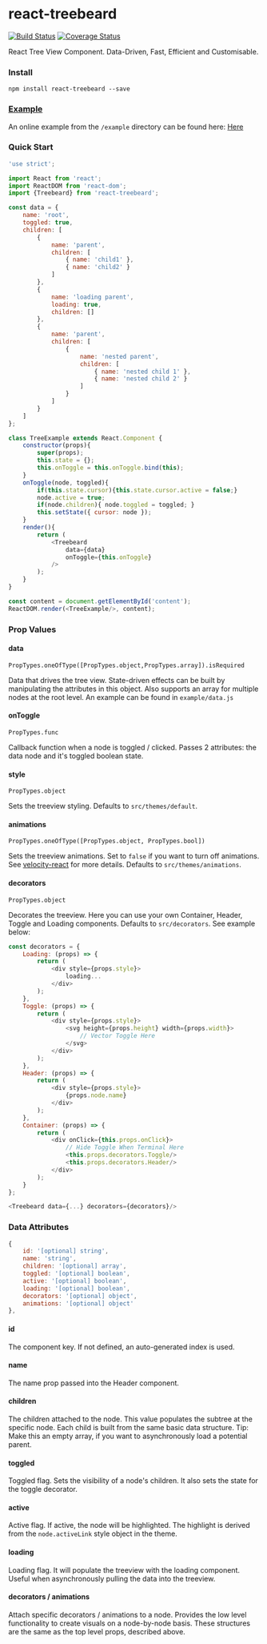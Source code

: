 # react-treebeard

[![Build Status](https://travis-ci.org/alexcurtis/react-treebeard.svg?branch=master)](https://travis-ci.org/alexcurtis/react-treebeard) [![Coverage Status](https://coveralls.io/repos/alexcurtis/react-treebeard/badge.svg?branch=master&service=github)](https://coveralls.io/github/alexcurtis/react-treebeard?branch=master)

React Tree View Component. Data-Driven, Fast, Efficient and Customisable.

### Install

```
npm install react-treebeard --save
```

### [Example](http://alexcurtis.github.io/react-treebeard/)

An online example from the `/example` directory can be found here: [Here](http://alexcurtis.github.io/react-treebeard/)

### Quick Start
```javascript
'use strict';

import React from 'react';
import ReactDOM from 'react-dom';
import {Treebeard} from 'react-treebeard';

const data = {
    name: 'root',
    toggled: true,
    children: [
        {
            name: 'parent',
            children: [
                { name: 'child1' },
                { name: 'child2' }
            ]
        },
        {
            name: 'loading parent',
            loading: true,
            children: []
        },
        {
            name: 'parent',
            children: [
                {
                    name: 'nested parent',
                    children: [
                        { name: 'nested child 1' },
                        { name: 'nested child 2' }
                    ]
                }
            ]
        }
    ]
};

class TreeExample extends React.Component {
    constructor(props){
        super(props);
        this.state = {};
        this.onToggle = this.onToggle.bind(this);
    }
    onToggle(node, toggled){
        if(this.state.cursor){this.state.cursor.active = false;}
        node.active = true;
        if(node.children){ node.toggled = toggled; }
        this.setState({ cursor: node });
    }
    render(){
        return (
            <Treebeard
                data={data}
                onToggle={this.onToggle}
            />
        );
    }
}

const content = document.getElementById('content');
ReactDOM.render(<TreeExample/>, content);
```

### Prop Values

#### data
`PropTypes.oneOfType([PropTypes.object,PropTypes.array]).isRequired`

Data that drives the tree view. State-driven effects can be built by manipulating the attributes in this object. Also supports an array for multiple nodes at the root level. An example can be found in `example/data.js`

#### onToggle
`PropTypes.func`

Callback function when a node is toggled / clicked. Passes 2 attributes: the data node and it's toggled boolean state.

#### style
`PropTypes.object`

Sets the treeview styling. Defaults to `src/themes/default`.

#### animations
`PropTypes.oneOfType([PropTypes.object, PropTypes.bool])`

Sets the treeview animations. Set to `false` if you want to turn off animations. See [velocity-react](https://github.com/twitter-fabric/velocity-react) for more details. Defaults to `src/themes/animations`.

#### decorators
`PropTypes.object`

Decorates the treeview. Here you can use your own Container, Header, Toggle and Loading components. Defaults to `src/decorators`. See example below:

```javascript
const decorators = {
    Loading: (props) => {
        return (
            <div style={props.style}>
                loading...
            </div>
        );
    },
    Toggle: (props) => {
        return (
            <div style={props.style}>
                <svg height={props.height} width={props.width}>
                    // Vector Toggle Here
                </svg>
            </div>
        );
    },
    Header: (props) => {
        return (
            <div style={props.style}>
                {props.node.name}
            </div>
        );
    },
    Container: (props) => {
        return (
            <div onClick={this.props.onClick}>
                // Hide Toggle When Terminal Here
                <this.props.decorators.Toggle/>
                <this.props.decorators.Header/>
            </div>
        );
    }
};

<Treebeard data={...} decorators={decorators}/>
```

### Data Attributes

```javascript
{
    id: '[optional] string',
    name: 'string',
    children: '[optional] array',
    toggled: '[optional] boolean',
    active: '[optional] boolean',
    loading: '[optional] boolean',
    decorators: '[optional] object',
    animations: '[optional] object'
},
```
#### id
The component key. If not defined, an auto-generated index is used.

#### name
The name prop passed into the Header component.

#### children
The children attached to the node. This value populates the subtree at the specific node. Each child is built from the same basic data structure. Tip: Make this an empty array, if you want to asynchronously load a potential parent.

#### toggled
Toggled flag. Sets the visibility of a node's children. It also sets the state for the toggle decorator.

#### active
Active flag. If active, the node will be highlighted. The highlight is derived from the `node.activeLink` style object in the theme.

#### loading
Loading flag. It will populate the treeview with the loading component. Useful when asynchronously pulling the data into the treeview.

#### decorators / animations
Attach specific decorators / animations to a node. Provides the low level functionality to create visuals on a node-by-node basis. These structures are the same as the top level props, described above.
